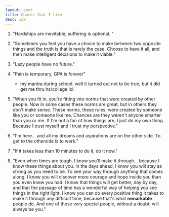 ```yaml
---
layout: post
title: Quotes that I like
desc: idk
---
```


1. "Hardships are inevitable, suffering is optional. "

2. "Sometimes you feel you have a choice to make between two opposite things and the truth is that is rarely the case. Choose to have it all, and then make intelligent decisions to make it viable."

3. "Lazy people have no future."

4. "Pain is temporary, GPA is forever"
     - my mantra during school. well it turned out not to be true, but it did get me thru hs/college lol

5. "When you fit in, you're fitting into norms that were created by other people. Now in some cases these norms are great, but in others they don't make sense. These norms, these rules, were created by someone like you or someone like me. Chances are they weren't anyone smarter than you or me. If I'm not a fan of how things are, I just do my own thing. Because I trust myself and I trust my perspective."

6. "I'm here... and all my dreams and aspirations are on the other side. To get to the otherside is to work."

7. "If it takes less than 10 minutes to do it, do it now."

8. "Even when times are tough, I know you'll make it through... because I know these things about you. In the days ahead, I know you will stay as strong as you need to be. To see your way through anything that comes along. I know you will discover more courage and hope inside you than you even knew you had. I know that things will get better, day by day, and that the passage of time has a wonderful way of helping you see things in the right light. I know you can do every positive thing it takes to make it through any difficult time, because that's what **remarkable** people do. And one of those very special people, without a doubt, will always be you."

